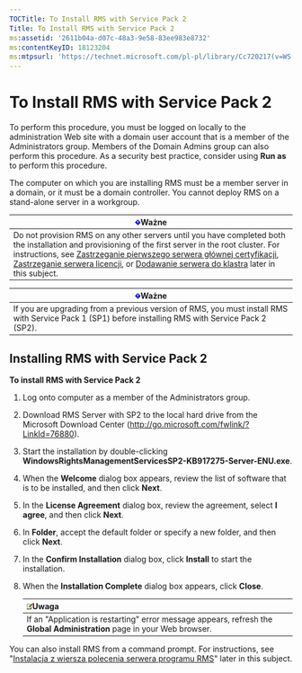 ```yaml
---
TOCTitle: To Install RMS with Service Pack 2
Title: To Install RMS with Service Pack 2
ms:assetid: '2611b04a-d07c-48a3-9e58-83ee983e8732'
ms:contentKeyID: 18123204
ms:mtpsurl: 'https://technet.microsoft.com/pl-pl/library/Cc720217(v=WS.10)'
---
```


To Install RMS with Service Pack 2
==================================

To perform this procedure, you must be logged on locally to the administration Web site with a domain user account that is a member of the Administrators group. Members of the Domain Admins group can also perform this procedure. As a security best practice, consider using **Run as** to perform this procedure.

The computer on which you are installing RMS must be a member server in a domain, or it must be a domain controller. You cannot deploy RMS on a stand-alone server in a workgroup.

| ![](images/Cc720217.Important(WS.10).gif)Ważne                                                                                                                                                                                                                                                                                                                                                                                                                                                            |
|----------------------------------------------------------------------------------------------------------------------------------------------------------------------------------------------------------------------------------------------------------------------------------------------------------------------------------------------------------------------------------------------------------------------------------------------------------------------------------------------------------------------------------------|
| Do not provision RMS on any other servers until you have completed both the installation and provisioning of the first server in the root cluster. For instructions, see [Zastrzeganie pierwszego serwera głównej certyfikacji](https://technet.microsoft.com/debc42f3-74ff-4c99-b7a4-4921fccdabc2), [Zastrzeganie serwera licencji](https://technet.microsoft.com/4d67b898-0ba9-4eef-ab7d-ee0ca55a688e), or [Dodawanie serwera do klastra](https://technet.microsoft.com/db635238-5528-4bec-9cc6-8244e2b3d733) later in this subject. |

| ![](images/Cc720217.Important(WS.10).gif)Ważne                                                                          |
|------------------------------------------------------------------------------------------------------------------------------------------------------|
| If you are upgrading from a previous version of RMS, you must install RMS with Service Pack 1 (SP1) before installing RMS with Service Pack 2 (SP2). |

Installing RMS with Service Pack 2
----------------------------------

**To install RMS with Service Pack 2**
1.  Log onto computer as a member of the Administrators group.

2.  Download RMS Server with SP2 to the local hard drive from the Microsoft Download Center (http://go.microsoft.com/fwlink/?LinkId=76880).

3.  Start the installation by double-clicking **WindowsRightsManagementServicesSP2-KB917275-Server-ENU.exe**.

4.  When the **Welcome** dialog box appears, review the list of software that is to be installed, and then click **Next**.

5.  In the **License Agreement** dialog box, review the agreement, select **I agree**, and then click **Next**.

6.  In **Folder**, accept the default folder or specify a new folder, and then click **Next**.

7.  In the **Confirm Installation** dialog box, click **Install** to start the installation.

8.  When the **Installation Complete** dialog box appears, click **Close**.

    | ![](images/Cc720217.note(WS.10).gif)Uwaga                                                   |
    |--------------------------------------------------------------------------------------------------------------------------|
    | If an "Application is restarting" error message appears, refresh the **Global Administration** page in your Web browser. |

You can also install RMS from a command prompt. For instructions, see "[Instalacja z wiersza polecenia serwera programu RMS](https://technet.microsoft.com/b55b1e2a-dd14-4168-a37f-9cdedbec660b)" later in this subject.
